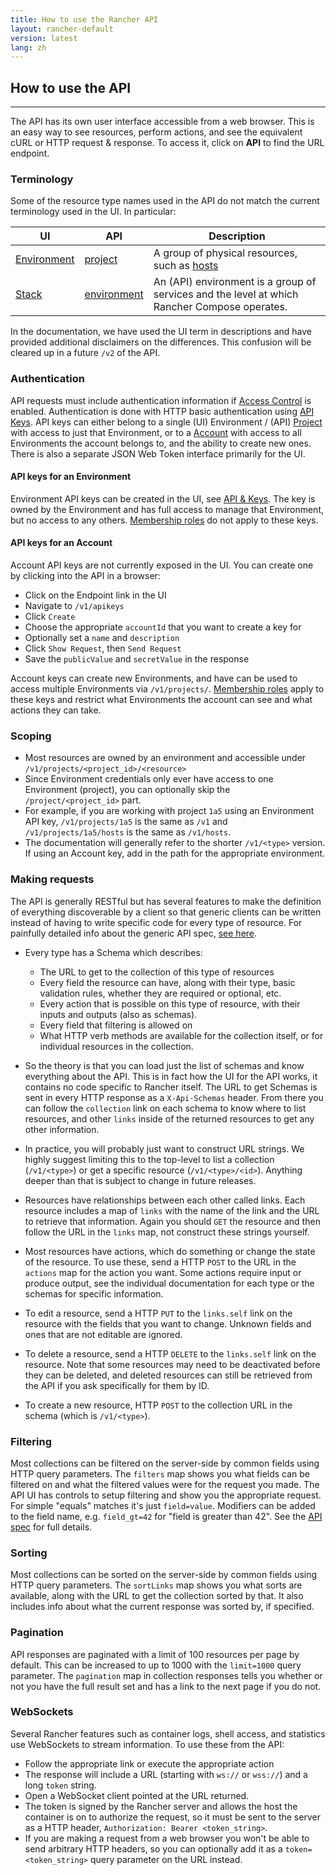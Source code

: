 ```yaml
---
title: How to use the Rancher API
layout: rancher-default
version: latest
lang: zh
---
```


## How to use the API
---

The API has its own user interface accessible from a web browser.  This is an easy way to see resources, perform actions, and see the equivalent cURL or HTTP request & response.  To access it, click on **API** to find the URL endpoint. 

### Terminology

Some of the resource type names used in the API do not match the current terminology used in the UI.  In particular:

| UI | API | Description |
|----|-----|-------------|
| [Environment]({{site.baseurl}}/rancher/{{page.version}}/{{page.lang}}/environments/) | [project]({{site.baseurl}}/rancher/{{page.version}}/{{page.lang}}/api/api-resources/project) | A group of physical resources, such as [hosts]({{site.baseurl}}/rancher/{{page.version}}/{{page.lang}}/api/api-resources/host) |
| [Stack]({{site.baseurl}}/rancher/{{page.version}}/{{page.lang}}/cattle/stacks/) | [environment]({{site.baseurl}}/rancher/{{page.version}}/{{page.lang}}/api/api-resources/environment) | An (API) environment is a group of services and the level at which Rancher Compose operates. |

In the documentation, we have used the UI term in descriptions and have provided additional disclaimers on the differences.  This confusion will be cleared up in a future `/v2` of the API.

### Authentication

API requests must include authentication information if [Access Control]({{site.baseurl}}/rancher/{{page.version}}/{{page.lang}}/configuration/access-control/) is enabled.  Authentication is done with HTTP basic authentication using [API Keys]({{site.baseurl}}/rancher/{{page.version}}/{{page.lang}}/api/api-resources/apikey).  API keys can either belong to a single (UI) Environment / (API) [Project]({{site.baseurl}}/rancher/{{page.version}}/{{page.lang}}/api/api-resources/project/) with access to just that Environment, or to a [Account]({{site.baseurl}}/rancher/{{page.version}}/{{page.lang}}/api/api-resources/account) with access to all Environments the account belongs to, and the ability to create new ones.  There is also a separate JSON Web Token interface primarily for the UI.

#### API keys for an Environment

Environment API keys can be created in the UI, see [API & Keys]({{site.baseurl}}/rancher/{{page.version}}/{{page.lang}}/api/api-keys/).  The key is owned by the Environment and has full access to manage that Environment, but no access to any others.  [Membership roles]({{site.baseurl}}/rancher/{{page.version}}/{{page.lang}}/environments/#membership-roles) do not apply to these keys.

#### API keys for an Account

Account API keys are not currently exposed in the UI.  You can create one by clicking into the API in a browser:

  - Click on the Endpoint link in the UI
  - Navigate to `/v1/apikeys`
  - Click `Create`
  - Choose the appropriate `accountId` that you want to create a key for
  - Optionally set a `name` and `description`
  - Click `Show Request`, then `Send Request`
  - Save the `publicValue` and `secretValue` in the response

Account keys can create new Environments,  and have can be used to access multiple Environments via `/v1/projects/`.  [Membership roles]({{site.baseurl}}/rancher/{{page.version}}/{{page.lang}}/environments/#membership-roles) apply to these keys and restrict what Environments the account can see and what actions they can take.

### Scoping

- Most resources are owned by an environment and accessible under `/v1/projects/<project_id>/<resource>`
- Since Environment credentials only ever have access to one Environment (project), you can optionally skip the `/project/<project_id>` part.
- For example, if you are working with project `1a5` using an Environment API key, `/v1/projects/1a5` is the same as `/v1` and `/v1/projects/1a5/hosts` is the same as `/v1/hosts`.
- The documentation will generally refer to the shorter `/v1/<type>` version.  If using an Account key, add in the path for the appropriate environment.

### Making requests

The API is generally RESTful but has several features to make the definition of everything discoverable by a client so that generic clients can be written instead of having to write specific code for every type of resource.  For painfully detailed info about the generic API spec, [see here](https://github.com/rancher/api-spec/blob/master/specification.md).

- Every type has a Schema which describes:
  - The URL to get to the collection of this type of resources
  - Every field the resource can have, along with their type, basic validation rules, whether they are required or optional, etc.
  - Every action that is possible on this type of resource, with their inputs and outputs (also as schemas).
  - Every field that filtering is allowed on
  - What HTTP verb methods are available for the collection itself, or for individual resources in the collection.


- So the theory is that you can load just the list of schemas and know everything about the API.  This is in fact how the UI for the API works, it contains no code specific to Rancher itself.  The URL to get Schemas is sent in every HTTP response as a `X-Api-Schemas` header.  From there you can follow the `collection` link on each schema to know where to list resources, and other `links` inside of the returned resources to get any other information.


- In practice, you will probably just want to construct URL strings.  We highly suggest limiting this to the top-level to list a collection (`/v1/<type>`) or get a specific resource (`/v1/<type>/<id>`).  Anything deeper than that is subject to change in future releases.

- Resources have relationships between each other called links.  Each resource includes a map of `links` with the name of the link and the URL to retrieve that information.  Again you should `GET` the resource and then follow the URL in the `links` map, not construct these strings yourself.

- Most resources have actions, which do something or change the state of the resource.  To use these, send a HTTP `POST` to the URL in the `actions` map for the action you want.  Some actions require input or produce output, see the individual documentation for each type or the schemas for specific information.

- To edit a resource, send a HTTP `PUT` to the `links.self` link on the resource with the fields that you want to change.  Unknown fields and ones that are not editable are ignored.

- To delete a resource, send a HTTP `DELETE` to the `links.self` link on the resource.  Note that some resources may need to be deactivated before they can be deleted, and deleted resources can still be retrieved from the API if you ask specifically for them by ID.

- To create a new resource, HTTP `POST` to the collection URL in the schema (which is `/v1/<type>`).

### Filtering

Most collections can be filtered on the server-side by common fields using HTTP query parameters.  The `filters` map shows you what fields can be filtered on and what the filtered values were for the request you made.  The API UI has controls to setup filtering and show you the appropriate request.  For simple "equals" matches it's just `field=value`.  Modifiers can be added to the field name, e.g. `field_gt=42` for "field is greater than 42".  See the [API spec](https://github.com/rancher/api-spec/blob/master/specification.md#filtering) for full details.

### Sorting

Most collections can be sorted on the server-side by common fields using HTTP query parameters.  The `sortLinks` map shows you what sorts are available, along with the URL to get the collection sorted by that.  It also includes info about what the current response was sorted by, if specified.

### Pagination

API responses are paginated with a limit of 100 resources per page by default.  This can be increased to up to 1000 with the `limit=1000` query parameter.  The `pagination` map in collection responses tells you whether or not you have the full result set and has a link to the next page if you do not.

### WebSockets

Several Rancher features such as container logs, shell access, and statistics use WebSockets to stream information.  To use these from the API:

  - Follow the appropriate link or execute the appropriate action
  - The response will include a URL (starting with `ws://` or `wss://`) and a long `token` string.
  - Open a WebSocket client pointed at the URL returned.
  - The token is signed by the Rancher server and allows the host the container is on to authorize the request, so it must be sent to the server as a HTTP header, `Authorization: Bearer <token_string>`.
  - If you are making a request from a web browser you won't be able to send arbitrary HTTP headers, so you can optionally add it as a `token=<token_string>` query parameter on the URL instead.
